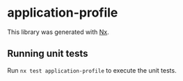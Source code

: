 # application-profile

This library was generated with [Nx](https://nx.dev).

## Running unit tests

Run `nx test application-profile` to execute the unit tests.
